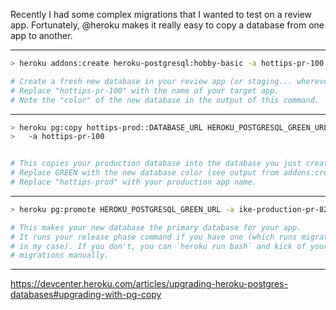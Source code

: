 Recently I had some complex migrations that I wanted to test on a review app. Fortunately, @heroku makes it really easy to copy a database from one app to another.

---

```sh
> heroku addons:create heroku-postgresql:hobby-basic -a hottips-pr-100

# Create a fresh new database in your review app (or staging... wherever).
# Replace "hottips-pr-100" with the name of your target app.
# Note the "color" of the new database in the output of this command.
```

---

```sh
> heroku pg:copy hottips-prod::DATABASE_URL HEROKU_POSTGRESQL_GREEN_URL \
>   -a hottips-pr-100


# This copies your production database into the database you just created.
# Replace GREEN with the new database color (see output from addons:create).
# Replace "hottips-prod" with your production app name.
```

---

```sh
> heroku pg:promote HEROKU_POSTGRESQL_GREEN_URL -a ike-production-pr-826

# This makes your new database the primary database for your app.
# It runs your release phase command if you have one (which runs migrations
# in my case). If you don't, you can `heroku run bash` and kick of your
# migrations manually.
```

---

https://devcenter.heroku.com/articles/upgrading-heroku-postgres-databases#upgrading-with-pg-copy
